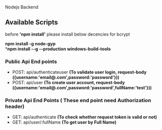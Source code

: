 Nodejs Backend
## Available Scripts
before **'npm install'** please install below decencies for bcrypt

**npm install -g node-gyp**<br/>
***npm install --g --production windows-build-tools**

### Public Api End points
<ul>
<li>POST: api/authenticateuser <b>(To validate user login, request-body ({username:'email@.com',password:'password'}))</b></li>
<li>POST: api/user <b>(To create user account, request-body ({username:'email@.com',password:'password',fullName:'test'}))</b></li>
</ul>

### Private Api End Points ( These end point need Authorization header)
<ul>
<li>GET: api/authenticate <b>(To check whether request token is valid or not)</b></li>
<li>GET: api/user/:fullName <b>(To get user by Full Name)</b></li>
</ul>